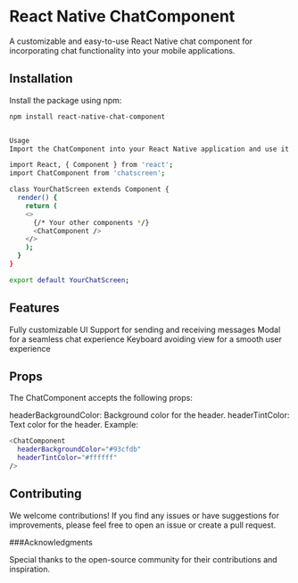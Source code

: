 # React Native ChatComponent

A customizable and easy-to-use React Native chat component for incorporating chat functionality into your mobile applications.

## Installation

Install the package using npm:

```bash
npm install react-native-chat-component


Usage
Import the ChatComponent into your React Native application and use it as follows:

import React, { Component } from 'react';
import ChatComponent from 'chatscreen';

class YourChatScreen extends Component {
  render() {
    return (
    <>
      {/* Your other components */}
      <ChatComponent />
    </>
    );
  }
}

export default YourChatScreen;
```

## Features
Fully customizable UI
Support for sending and receiving messages
Modal for a seamless chat experience
Keyboard avoiding view for a smooth user experience


## Props
The ChatComponent accepts the following props:

headerBackgroundColor: Background color for the header.
headerTintColor: Text color for the header.
Example:
```bash
<ChatComponent
  headerBackgroundColor="#93cfdb"
  headerTintColor="#ffffff"
/>
```

## Contributing
We welcome contributions! If you find any issues or have suggestions for improvements, please feel free to open an issue or create a pull request.

###Acknowledgments

Special thanks to the open-source community for their contributions and inspiration.

